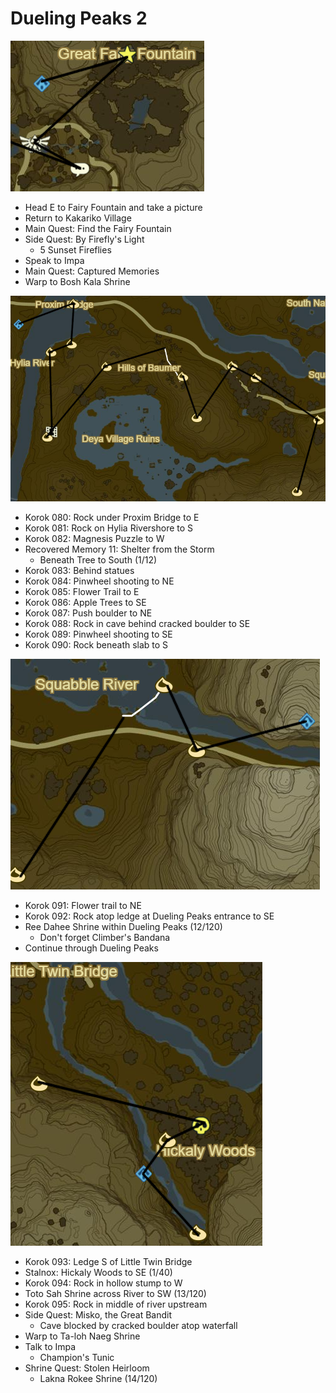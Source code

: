 # Dueling Peaks 2

![DP6](images/DP6.PNG)

* Head E to Fairy Fountain and take a picture
* Return to Kakariko Village
* Main Quest: Find the Fairy Fountain
* Side Quest: By Firefly's Light
  * 5 Sunset Fireflies
* Speak to Impa
* Main Quest: Captured Memories
* Warp to Bosh Kala Shrine

![DP7](images/DP7.PNG)

* Korok 080: Rock under Proxim Bridge to E
* Korok 081: Rock on Hylia Rivershore to S
* Korok 082: Magnesis Puzzle to W
* Recovered Memory 11: Shelter from the Storm
  * Beneath Tree to South (1/12)
* Korok 083: Behind statues
* Korok 084: Pinwheel shooting to NE
* Korok 085: Flower Trail to E
* Korok 086: Apple Trees to SE
* Korok 087: Push boulder to NE
* Korok 088: Rock in cave behind cracked boulder to SE
* Korok 089: Pinwheel shooting to SE
* Korok 090: Rock beneath slab to S

![DP8](images/DP8.PNG)

* Korok 091: Flower trail to NE
* Korok 092: Rock atop ledge at Dueling Peaks entrance to SE
* Ree Dahee Shrine within Dueling Peaks (12/120)
  * Don't forget Climber's Bandana
* Continue through Dueling Peaks

![DP9](images/DP9.PNG)

* Korok 093: Ledge S of Little Twin Bridge
* Stalnox: Hickaly Woods to SE (1/40)
* Korok 094: Rock in hollow stump to W
* Toto Sah Shrine across River to SW (13/120)
* Korok 095: Rock in middle of river upstream
* Side Quest: Misko, the Great Bandit
  * Cave blocked by cracked boulder atop waterfall
* Warp to Ta-loh Naeg Shrine
* Talk to Impa
  * Champion's Tunic
* Shrine Quest: Stolen Heirloom
  * Lakna Rokee Shrine (14/120)
